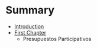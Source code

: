 # Summary

* [Introduction](README.md)
* [First Chapter](chapter1.md)
   * Presupuestos Participativos

